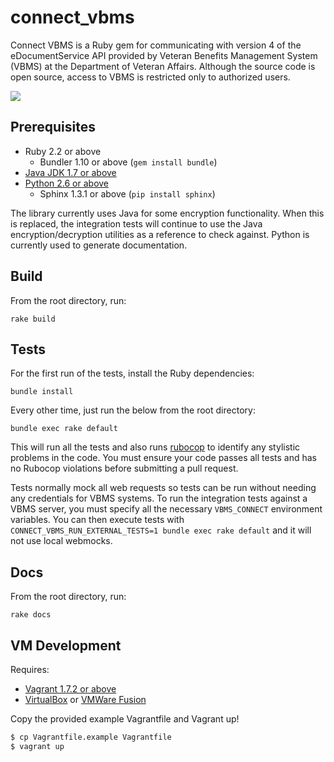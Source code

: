 # connect_vbms

Connect VBMS is a Ruby gem for communicating with version 4 of the eDocumentService API provided by Veteran Benefits Management System (VBMS) at the Department of Veteran Affairs. Although the source code is open source, access to VBMS is restricted only to authorized users.

![](https://travis-ci.org/department-of-veterans-affairs/connect_vbms.svg?branch=master)

## Prerequisites

- Ruby 2.2 or above
	- Bundler 1.10 or above (`gem install bundle`)
- [Java JDK 1.7 or above](http://www.oracle.com/technetwork/java/javase/downloads/index.html)
- [Python 2.6 or above](https://www.python.org/downloads/)
	- Sphinx 1.3.1 or above (`pip install sphinx`)

The library currently uses Java for some encryption functionality. When this is replaced, the integration tests will continue to use the Java encryption/decryption utilities as a reference to check against. Python is currently used to generate documentation.

## Build

From the root directory, run:

`rake build`

## Tests

For the first run of the tests, install the Ruby dependencies:

`bundle install`

Every other time, just run the below from the root directory:

`bundle exec rake default`

This will run all the tests and also runs [rubocop](http://batsov.com/rubocop/) to identify any stylistic problems in the code. You must ensure your code passes all tests and has no Rubocop violations before submitting a pull request.

Tests normally mock all web requests so tests can be run without needing any credentials for VBMS systems. To run the integration tests against a VBMS server, you must specify all the necessary `VBMS_CONNECT` environment variables. You can then execute tests with `CONNECT_VBMS_RUN_EXTERNAL_TESTS=1 bundle exec rake default` and it will not use local webmocks.

## Docs

From the root directory, run:

`rake docs`

## VM Development

Requires:
  - [Vagrant 1.7.2 or above](http://www.vagrantup.com/downloads.html)
  - [VirtualBox](https://www.virtualbox.org/wiki/Downloads) or [VMWare Fusion](https://www.vmware.com/go/downloadfusion)

Copy the provided example Vagrantfile and Vagrant up!
```bash
$ cp Vagrantfile.example Vagrantfile
$ vagrant up
```


